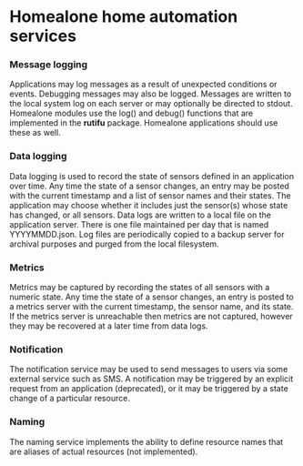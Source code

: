 # Homealone home automation services

### Message logging
Applications may log messages as a result of unexpected conditions or events.  Debugging messages may also be logged.  Messages are written to the local system log on each server or may optionally be directed to stdout.  Homealone modules use the log() and debug() functions that are implemented in the **rutifu** package.  Homealone applications should use these as well.

### Data logging
Data logging is used to record the state of sensors defined in an application over time.  Any time the state of a sensor changes, an entry may be posted with the current timestamp and a list of sensor names and their states.  The application may choose whether it includes just the sensor(s) whose state has changed, or all sensors.  Data logs are written to a local file on the application server.  There is one file maintained per day that is named YYYYMMDD.json.  Log files are periodically copied to a backup server for archival purposes and purged from the local filesystem.

### Metrics
Metrics may be captured by recording the states of all sensors with a numeric state.  Any time the state of a sensor changes, an entry is posted to a metrics server with the current timestamp, the sensor name, and its state.  If the metrics server is unreachable then metrics are not captured, however they may be recovered at a later time from data logs.

### Notification
The notification service may be used to send messages to users via some external service such as SMS.  A notification may be triggered by an explicit request from an application (deprecated), or it may be triggered by a state change of a particular resource.

### Naming
The naming service implements the ability to define resource names that are aliases of actual resources (not implemented).
